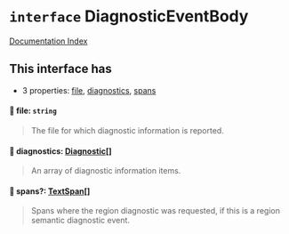 # `interface` DiagnosticEventBody

[Documentation Index](../README.md)

## This interface has

- 3 properties:
[file](#-file-string),
[diagnostics](#-diagnostics-diagnostic),
[spans](#-spans-textspan)


#### 📄 file: `string`

> The file for which diagnostic information is reported.



#### 📄 diagnostics: [Diagnostic](../interface.Diagnostic.2/README.md)\[]

> An array of diagnostic information items.



#### 📄 spans?: [TextSpan](../interface.TextSpan.2/README.md)\[]

> Spans where the region diagnostic was requested, if this is a region semantic diagnostic event.



